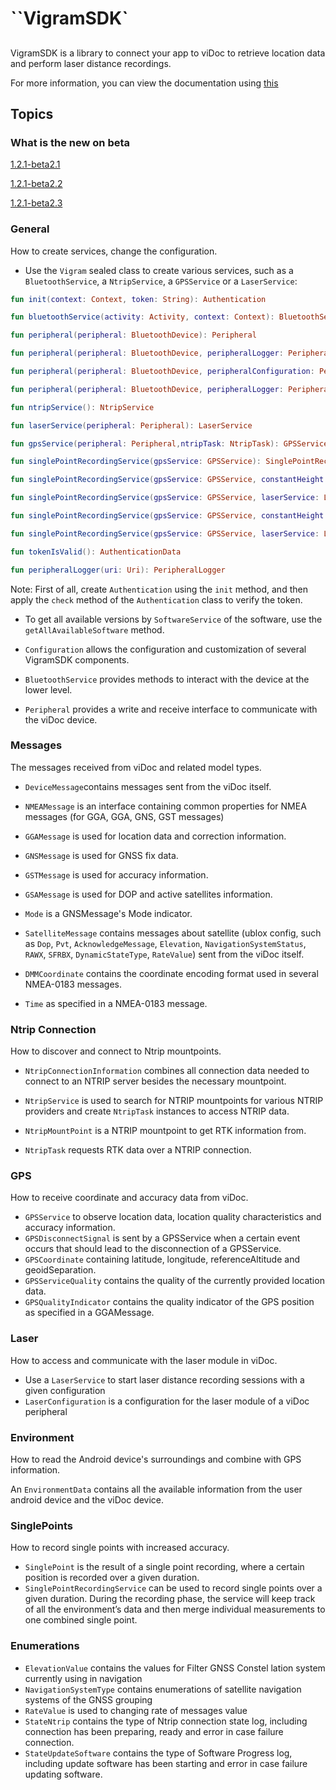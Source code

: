 # ``VigramSDK`

##


VigramSDK is a library to connect your app to viDoc to retrieve location data and perform laser distance recordings.

For more information, you can view the documentation using [this](https://vigram-gmbh.github.io/SDK_Android_viDoc_Distribution/ViGRAM_SDK/index.html) 

## Topics
### What is the new on beta

[1.2.1-beta2.1](readme_1.2.1-beta2.1.md)

[1.2.1-beta2.2](readme_1.2.1-beta2.2.md)

[1.2.1-beta2.3](readme_1.2.1-beta2.3.md)

### General

How to create services, change the configuration.


- Use the ``Vigram`` sealed class to create various services, such as a ``BluetoothService``, a ``NtripService``, a ``GPSService`` or a ``LaserService``:
```kotlin
fun init(context: Context, token: String): Authentication

fun bluetoothService(activity: Activity, context: Context): BluetoothService

fun peripheral(peripheral: BluetoothDevice): Peripheral

fun peripheral(peripheral: BluetoothDevice, peripheralLogger: PeripheralLogger): Peripheral

fun peripheral(peripheral: BluetoothDevice, peripheralConfiguration: PeripheralConfiguration): Peripheral

fun peripheral(peripheral: BluetoothDevice, peripheralLogger: PeripheralLogger, peripheralConfiguration: PeripheralConfiguration): Peripheral

fun ntripService(): NtripService

fun laserService(peripheral: Peripheral): LaserService

fun gpsService(peripheral: Peripheral,ntripTask: NtripTask): GPSService

fun singlePointRecordingService(gpsService: GPSService): SinglePointRecordingService

fun singlePointRecordingService(gpsService: GPSService, constantHeight: Int): SinglePointRecordingService

fun singlePointRecordingService(gpsService: GPSService, laserService: LaserService, laserConfiguration: LaserConfiguration): SinglePointRecordingService

fun singlePointRecordingService(gpsService: GPSService, constantHeight: Int, dynamicStateType: DynamicStateType): SinglePointRecordingService

fun singlePointRecordingService(gpsService: GPSService, laserService: LaserService, laserConfiguration: LaserConfiguration, dynamicStateType: DynamicStateType): SinglePointRecordingService

fun tokenIsValid(): AuthenticationData

fun peripheralLogger(uri: Uri): PeripheralLogger
```
Note: First of all, create ``Authentication`` using the ``init`` method, and then apply the ``check`` method of the ``Authentication`` class to verify the token.

- To get all available versions by ``SoftwareService`` of the software, use the ``getAllAvailableSoftware`` method.

- ``Configuration`` allows the configuration and customization of several VigramSDK components.

- ``BluetoothService``  provides methods to interact with the device at the lower level.

- ``Peripheral`` provides a write and receive interface to communicate with the viDoc device.
### Messages

The messages received from viDoc and related model types.

- ``DeviceMessage``contains messages sent from the viDoc itself.

- ``NMEAMessage`` is an interface containing common properties for NMEA messages (for GGA, GGA, GNS, GST messages)
- ``GGAMessage`` is used for location data and correction information.

- ``GNSMessage`` is used for GNSS fix data.

- ``GSTMessage`` is used for accuracy information.


- ``GSAMessage`` is used for DOP and active satellites information.

- ``Mode`` is a GNSMessage's Mode indicator.

- ``SatelliteMessage`` contains messages about satellite (ublox config, such as ``Dop``, ``Pvt``, ``AcknowledgeMessage``, ``Elevation``, ``NavigationSystemStatus``, ``RAWX``, ``SFRBX``, ``DynamicStateType``, ``RateValue``) sent from the viDoc itself.


- ``DMMCoordinate`` contains the coordinate encoding format used in several NMEA-0183 messages.


- ``Time`` as specified in a NMEA-0183 message.




### Ntrip Connection

How to discover and connect to Ntrip mountpoints.
- ``NtripConnectionInformation`` combines all connection data needed to connect to an NTRIP server besides the necessary mountpoint.

- ``NtripService`` is used to search for NTRIP mountpoints for various NTRIP providers and create ``NtripTask`` instances to access NTRIP data.

- ``NtripMountPoint`` is a NTRIP mountpoint to get RTK information from.

- ``NtripTask`` requests RTK data over a NTRIP connection.


### GPS

How to receive coordinate and accuracy data from viDoc.

- ``GPSService`` to observe location data, location quality characteristics and 
accuracy information.
- ``GPSDisconnectSignal`` is sent by a GPSService when a certain event occurs that should lead to the disconnection of a GPSService.
- ``GPSCoordinate`` containing latitude, longitude, referenceAltitude and geoidSeparation.
- ``GPSServiceQuality`` contains the quality of the currently provided location data.
- ``GPSQualityIndicator`` contains the quality indicator of the GPS position as specified in a GGAMessage.

### Laser

How to access and communicate with the laser module in viDoc.

- Use a ``LaserService`` to start laser distance recording sessions with a given configuration
- ``LaserConfiguration`` is a configuration for the laser module of a viDoc peripheral

### Environment

How to read the Android device's surroundings and combine with GPS information.

An ``EnvironmentData`` contains all the available information from the user android device and the viDoc device.


### SinglePoints

How to record single points with increased accuracy.

- ``SinglePoint`` is the result of a single point recording, where a certain position is recorded over a given duration.
- ``SinglePointRecordingService`` can be used to record single points over a given duration. During the recording phase, the service will keep track of all the environment’s data and then merge individual measurements to one combined single point.


### Enumerations
- ``ElevationValue`` contains the values for Filter GNSS Constel lation system currently using in navigation
- ``NavigationSystemType`` сontains enumerations of satellite navigation systems of the GNSS grouping
- ``RateValue`` is used to changing rate of messages value
- ``StateNtrip`` сontains the type of Ntrip connection state log, including connection has been preparing, ready and error in case failure connection.
- ``StateUpdateSoftware`` сontains the type of Software Progress log, including update software has been starting and error in case failure updating software.
